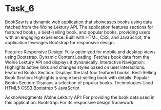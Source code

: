 # Task_6
BookSaw is a dynamic web application that showcases books using data fetched from the Wolne Lektury API. The application features sections for featured books, a best-selling book, and popular books, providing users with an engaging experience. Built with HTML, CSS, and JavaScript, the application leverages Bootstrap for responsive design.

Features
Responsive Design: Fully optimized for mobile and desktop views using Bootstrap.
Dynamic Content Loading: Fetches book data from the Wolne Lektury API and displays it dynamically.
Interactive Navigation: Highlights active links and changes styles based on user interactions.
Featured Books Section: Displays the last four featured books.
Best-Selling Book Section: Highlights a single best-selling book with details.
Popular Books Section: Displays a selection of popular books.
Technologies Used
HTML5
CSS3
Bootstrap 5
JavaScript

Acknowledgments
Wolne Lektury API: For providing the book data used in this application.
Bootstrap: For its responsive design framework.
